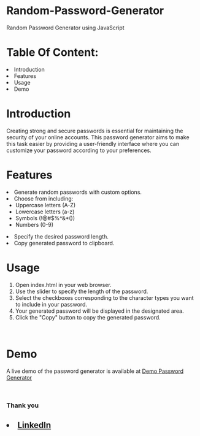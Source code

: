 # Random-Password-Generator

Random Password Generator using JavaScript
<br>

<h1>Table Of Content:</h1>
<li>Introduction
<li>Features
<li>Usage
<li>Demo

<br>
<h1>Introduction</h1>
Creating strong and secure passwords is essential for maintaining the security of your online accounts. This password generator aims to make this task easier by providing a user-friendly interface where you can customize your password according to your preferences.
<br>
<h1>Features</h1>
<li>Generate random passwords with custom options.
<li>Choose from including:
    <ul>
        <li>Uppercase letters (A-Z)
        <li>Lowercase letters (a-z)
        <li>Symbols (!@#$%^&*())
        <li>Numbers (0-9)
    </ul>
<li>Specify the desired password length.
<li>Copy generated password to clipboard.
<br>
<h1>Usage</h1>
<ol>
    <li>Open index.html in your web browser.
    <li>Use the slider to specify the length of the password.
    <li>Select the checkboxes corresponding to the character types you want to include in your password.
    <li>Your generated password will be displayed in the designated area.
    <li>Click the "Copy" button to copy the generated password.
</ol>
<br>
<h1>Demo</h1>
<p>A live demo of the password generator is available at <a href="https://imyashgogia.github.io/Random-Password-Generator/">Demo Password Generator</a></p>
<br>

<h3>Thank you<h2/>

<li><a href=
"https://linkedin.com/in/imyashgogia">LinkedIn</a>
